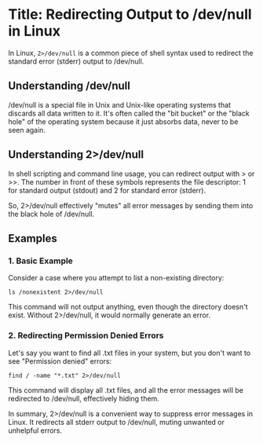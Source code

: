 # Title: Redirecting Output to /dev/null in Linux

In Linux, `2>/dev/null` is a common piece of shell syntax used to redirect the standard error (stderr) output to /dev/null.

## Understanding /dev/null

/dev/null is a special file in Unix and Unix-like operating systems that discards all data written to it. It's often called the "bit bucket" or the "black hole" of the operating system because it just absorbs data, never to be seen again.

## Understanding 2>/dev/null

In shell scripting and command line usage, you can redirect output with > or >>. The number in front of these symbols represents the file descriptor: 1 for standard output (stdout) and 2 for standard error (stderr).

So, 2>/dev/null effectively "mutes" all error messages by sending them into the black hole of /dev/null.

## Examples

### 1. Basic Example

Consider a case where you attempt to list a non-existing directory:

```shell
ls /nonexistent 2>/dev/null
```

This command will not output anything, even though the directory doesn't exist. Without 2>/dev/null, it would normally generate an error.

### 2. Redirecting Permission Denied Errors

Let's say you want to find all .txt files in your system, but you don't want to see "Permission denied" errors:

```shell
find / -name "*.txt" 2>/dev/null
```

This command will display all .txt files, and all the error messages will be redirected to /dev/null, effectively hiding them.

In summary, 2>/dev/null is a convenient way to suppress error messages in Linux. It redirects all stderr output to /dev/null, muting unwanted or unhelpful errors.
